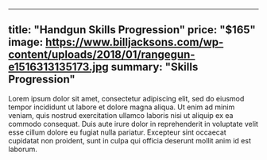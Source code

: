 


---
title: "Handgun Skills Progression"
price: "$165"
image: https://www.billjacksons.com/wp-content/uploads/2018/01/rangegun-e1516313135173.jpg
summary: "Skills Progression"
---

Lorem ipsum dolor sit amet, consectetur adipiscing elit, sed do eiusmod tempor incididunt ut labore et dolore magna aliqua. Ut enim ad minim veniam, quis nostrud exercitation ullamco laboris nisi ut aliquip ex ea commodo consequat. Duis aute irure dolor in reprehenderit in voluptate velit esse cillum dolore eu fugiat nulla pariatur. Excepteur sint occaecat cupidatat non proident, sunt in culpa qui officia deserunt mollit anim id est laborum.

<!--stackedit_data:
eyJoaXN0b3J5IjpbLTQ1MTQxNjI5OSwtMTQ4ODAxMTA1NV19
-->